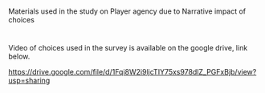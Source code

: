 # 
Materials used in the study on Player agency due to Narrative impact of choices

#
Video of choices used in the survey is available on the google drive, link below.

https://drive.google.com/file/d/1Fqi8W2i9ljcTIY75xs978dlZ_PGFxBjb/view?usp=sharing
